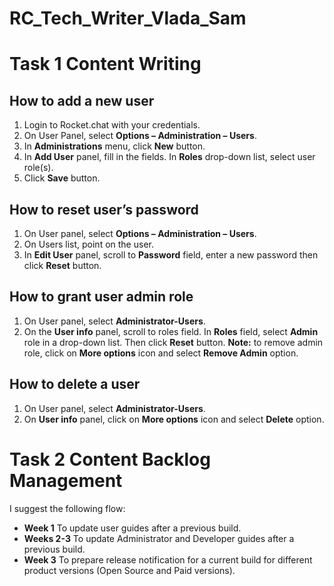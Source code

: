 # RC_Tech_Writer_Vlada_Sam

#  Task 1 Content Writing

##  How to add a new user

1.	Login to Rocket.chat with your credentials.
2.	On User Panel, select **Options – Administration – Users**. 
3.	In **Administrations** menu, click **New** button.
4.	In  **Add User** panel, fill in the fields. In **Roles** drop-down list, select user role(s).
5.	Click **Save**  button.

## How to reset user’s password

1.	On User panel, select **Options – Administration – Users**. 
2.	On Users list, point on the user.
3.	In **Edit User** panel, scroll to **Password** field, enter a new password then click **Reset** button.

## How to grant user admin role

1.	On User panel, select **Administrator-Users**.
2.	On the **User info** panel, scroll to roles field. In **Roles**  field, select **Admin** role in a drop-down list. Then click **Reset** button.
**Note:** to remove admin role, click on **More options** icon and select **Remove Admin** option.

## How to delete a user

1.	On User panel, select **Administrator-Users**.
2.	On **User info** panel, click on **More options** icon and select **Delete** option.

# Task 2 Content Backlog Management
I suggest the following flow:
 + **Week 1** To update user guides after a previous build.	
 + **Weeks 2-3** To update Administrator and Developer guides after a previous build.
 + **Week 3** To prepare release notification for a current build for different product versions (Open Source and Paid versions). 
